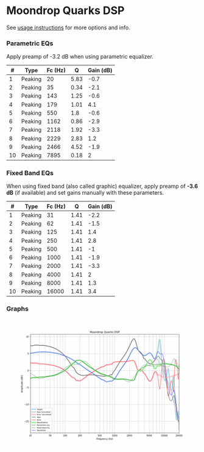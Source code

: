 # Moondrop Quarks DSP
See [usage instructions](https://github.com/jaakkopasanen/AutoEq#usage) for more options and info.

### Parametric EQs
Apply preamp of -3.2 dB when using parametric equalizer.

|   # | Type    |   Fc (Hz) |    Q |   Gain (dB) |
|-----|---------|-----------|------|-------------|
|   1 | Peaking |        20 | 5.83 |        -0.7 |
|   2 | Peaking |        35 | 0.34 |        -2.1 |
|   3 | Peaking |       143 | 1.25 |        -0.6 |
|   4 | Peaking |       179 | 1.01 |         4.1 |
|   5 | Peaking |       550 | 1.8  |        -0.6 |
|   6 | Peaking |      1162 | 0.86 |        -2.9 |
|   7 | Peaking |      2118 | 1.92 |        -3.3 |
|   8 | Peaking |      2229 | 2.83 |         1.2 |
|   9 | Peaking |      2466 | 4.52 |        -1.9 |
|  10 | Peaking |      7895 | 0.18 |         2   |

### Fixed Band EQs
When using fixed band (also called graphic) equalizer, apply preamp of **-3.6 dB** (if available) and set gains manually with these parameters.

|   # | Type    |   Fc (Hz) |    Q |   Gain (dB) |
|-----|---------|-----------|------|-------------|
|   1 | Peaking |        31 | 1.41 |        -2.2 |
|   2 | Peaking |        62 | 1.41 |        -1.5 |
|   3 | Peaking |       125 | 1.41 |         1.4 |
|   4 | Peaking |       250 | 1.41 |         2.8 |
|   5 | Peaking |       500 | 1.41 |        -1   |
|   6 | Peaking |      1000 | 1.41 |        -1.9 |
|   7 | Peaking |      2000 | 1.41 |        -3.3 |
|   8 | Peaking |      4000 | 1.41 |         2   |
|   9 | Peaking |      8000 | 1.41 |         1.3 |
|  10 | Peaking |     16000 | 1.41 |         3.4 |

### Graphs
![](./Moondrop%20Quarks%20DSP.png)
